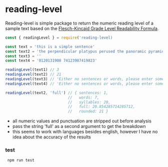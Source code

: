 # reading-level

Reading-level is simple package to return the numeric reading level of a sample text based on the [Flesch-Kincaid Grade Level Readability Formula](https://en.wikipedia.org/wiki/Flesch%E2%80%93Kincaid_readability_tests). 

```js
const { readingLevel } = require('reading-level)

const text = 'this is a simple sentence'
const text2 = 'the perpendicular platypus perused the panoramic pyramid'
const text3 = ''
const text4 = '0120131908 74123987419823'

readingLevel(text1) // 3 
readingLevel(text2) // 21
readingLevel(text3) // 'Either no sentences or words, please enter some text'
readingLevel(text4) // 'Either no sentences or words, please enter some text'

readingLevel(text2, 'full') // { sentences: 1,
                            //   words: 7,
                            //   syllables: 20,
                            //   full: 20.854285714285712,
                            //   rounded: 21 }

```


- all numeric values and punctuation are stripped out before analysis
- pass the string 'full' as a second argument to get the breakdown
- this seems to work with languages besides english, however I have no idea about the accuracy of the results

### test

``` npm run test```